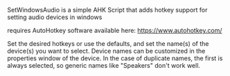 SetWindowsAudio is a simple AHK Script that adds hotkey support for setting audio devices in windows

requires AutoHotkey software available here: https://www.autohotkey.com/

Set the desired hotkeys or use the defaults, and set the name(s) of the device(s) you want to select.
Device names can be customized in the properties window of the device.
In the case of duplicate names, the first is always selected, so generic names like "Speakers" don't work well.
